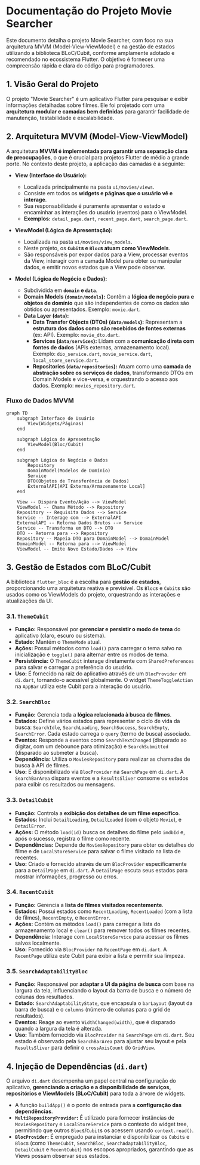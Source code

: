 # Documentação do Projeto Movie Searcher

Este documento detalha o projeto Movie Searcher, com foco na sua arquitetura MVVM (Model-View-ViewModel) e na gestão de estados utilizando a biblioteca BLoC/Cubit, conforme amplamente adotado e recomendado no ecossistema Flutter. O objetivo é fornecer uma compreensão rápida e clara do código para programadores.

## 1. Visão Geral do Projeto

O projeto "Movie Searcher" é um aplicativo Flutter para pesquisar e exibir informações detalhadas sobre filmes. Ele foi projetado com uma **arquitetura modular e camadas bem definidas** para garantir facilidade de manutenção, testabilidade e escalabilidade.

## 2. Arquitetura MVVM (Model-View-ViewModel)

A arquitetura **MVVM é implementada para garantir uma separação clara de preocupações**, o que é crucial para projetos Flutter de médio a grande porte. No contexto deste projeto, a aplicação das camadas é a seguinte:

* **View (Interface do Usuário):**
  * Localizada principalmente na pasta `ui/movies/views`.
  * Consiste em todos os **widgets e páginas que o usuário vê e interage**.
  * Sua responsabilidade é puramente apresentar o estado e encaminhar as interações do usuário (eventos) para o ViewModel.
  * **Exemplos:** `detail_page.dart`, `recent_page.dart`, `search_page.dart`.

* **ViewModel (Lógica de Apresentação):**
  * Localizada na pasta `ui/movies/view_models`.
  * Neste projeto, os **`Cubit`s e `Bloc`s atuam como ViewModels**.
  * São responsáveis por expor dados para a View, processar eventos da View, interagir com a camada Model para obter ou manipular dados, e emitir novos estados que a View pode observar.

* **Model (Lógica de Negócio e Dados):**
  * Subdividida em **`domain` e `data`**.
  * **Domain Models (`domain/models`):** Contêm a **lógica de negócio pura e objetos de domínio** que são independentes de como os dados são obtidos ou apresentados. Exemplo: `movie.dart`.
  * **Data Layer (`data`):**
    * **Data Transfer Objects (DTOs) (`data/models`):** Representam a **estrutura dos dados como são recebidos de fontes externas** (ex: API). Exemplo: `movie_dto.dart`.
    * **Services (`data/services`):** Lidam com a **comunicação direta com fontes de dados** (APIs externas, armazenamento local). Exemplo: `dio_service.dart`, `movie_service.dart`, `local_store_service.dart`.
    * **Repositories (`data/repositories`):** Atuam como uma **camada de abstração sobre os serviços de dados**, transformando DTOs em Domain Models e vice-versa, e orquestrando o acesso aos dados. Exemplo: `movies_repository.dart`.

### Fluxo de Dados MVVM

```mermaid
graph TD
    subgraph Interface de Usuário
        View(Widgets/Páginas)
    end

    subgraph Lógica de Apresentação
        ViewModel(Bloc/Cubit)
    end

    subgraph Lógica de Negócio e Dados
        Repository
        DomainModel(Modelos de Domínio)
        Service
        DTO(Objetos de Transferência de Dados)
        ExternalAPI[API Externa/Armazenamento Local]
    end

    View -- Dispara Evento/Ação --> ViewModel
    ViewModel -- Chama Método --> Repository
    Repository -- Requisita Dados --> Service
    Service -- Interage com --> ExternalAPI
    ExternalAPI -- Retorna Dados Brutos --> Service
    Service -- Transforma em DTO --> DTO
    DTO -- Retorna para --> Repository
    Repository -- Mapeia DTO para DomainModel --> DomainModel
    DomainModel -- Retorna para --> ViewModel
    ViewModel -- Emite Novo Estado/Dados --> View
```

## 3. Gestão de Estados com BLoC/Cubit

A biblioteca `flutter_bloc` é a escolha para **gestão de estados**, proporcionando uma arquitetura reativa e previsível. Os `Bloc`s e `Cubit`s são usados como os ViewModels do projeto, orquestrando as interações e atualizações da UI.

### 3.1. `ThemeCubit`

* **Função:** Responsável por **gerenciar e persistir o modo de tema** do aplicativo (claro, escuro ou sistema).
* **Estado:** Mantém o `ThemeMode` atual.
* **Ações:** Possui métodos como `load()` para carregar o tema salvo na inicialização e `toggle()` para alternar entre os modos de tema.
* **Persistência:** O `ThemeCubit` interage diretamente com `SharedPreferences` para salvar e carregar a preferência do usuário.
* **Uso:** É fornecido na raiz do aplicativo através de um `BlocProvider` em `di.dart`, tornando-o acessível globalmente. O widget `ThemeToggleAction` na `AppBar` utiliza este Cubit para a interação do usuário.

### 3.2. `SearchBloc`

* **Função:** Gerencia toda a **lógica relacionada à busca de filmes**.
* **Estados:** Define vários estados para representar o ciclo de vida da busca: `SearchIdle`, `SearchLoading`, `SearchSuccess`, `SearchEmpty`, `SearchError`. Cada estado carrega o `query` (termo de busca) associado.
* **Eventos:** Responde a eventos como `SearchTextChanged` (disparado ao digitar, com um debounce para otimização) e `SearchSubmitted` (disparado ao submeter a busca).
* **Dependência:** Utiliza o `MoviesRepository` para realizar as chamadas de busca à API de filmes.
* **Uso:** É disponibilizado via `BlocProvider` na `SearchPage` em `di.dart`. A `SearchBarArea` dispara eventos e a `ResultsSliver` consome os estados para exibir os resultados ou mensagens.

### 3.3. `DetailCubit`

* **Função:** Controla a **exibição dos detalhes de um filme específico**.
* **Estados:** Inclui `DetailLoading`, `DetailLoaded` (com o objeto `Movie`), e `DetailError`.
* **Ações:** O método `load(id)` busca os detalhes do filme pelo `imdbId` e, após o sucesso, registra o filme como recente.
* **Dependências:** Depende de `MoviesRepository` para obter os detalhes do filme e de `LocalStoreService` para salvar o filme visitado na lista de recentes.
* **Uso:** Criado e fornecido através de um `BlocProvider` especificamente para a `DetailPage` em `di.dart`. A `DetailPage` escuta seus estados para mostrar informações, progresso ou erros.

### 3.4. `RecentCubit`

* **Função:** Gerencia a **lista de filmes visitados recentemente**.
* **Estados:** Possui estados como `RecentLoading`, `RecentLoaded` (com a lista de filmes), `RecentEmpty`, e `RecentError`.
* **Ações:** Contém os métodos `load()` para carregar a lista do armazenamento local e `clear()` para remover todos os filmes recentes.
* **Dependência:** Interage com `LocalStoreService` para acessar os filmes salvos localmente.
* **Uso:** Fornecido via `BlocProvider` na `RecentPage` em `di.dart`. A `RecentPage` utiliza este Cubit para exibir a lista e permitir sua limpeza.

### 3.5. `SearchAdaptabilityBloc`

* **Função:** Responsável por **adaptar a UI da página de busca** com base na largura da tela, influenciando o layout da barra de busca e o número de colunas dos resultados.
* **Estado:** `SearchAdaptabilityState`, que encapsula o `barLayout` (layout da barra de busca) e o `columns` (número de colunas para o grid de resultados).
* **Eventos:** Reage ao evento `WidthChanged(width)`, que é disparado quando a largura da tela é alterada.
* **Uso:** Também fornecido via `BlocProvider` na `SearchPage` em `di.dart`. Seu estado é observado pela `SearchBarArea` para ajustar seu layout e pela `ResultsSliver` para definir o `crossAxisCount` do `GridView`.

## 4. Injeção de Dependências (`di.dart`)

O arquivo `di.dart` desempenha um papel central na configuração do aplicativo, **gerenciando a criação e a disponibilidade de serviços, repositórios e ViewModels (BLoC/Cubit)** para toda a árvore de widgets.

* A função `buildApp()` é o ponto de entrada para a **configuração das dependências**.
* **`MultiRepositoryProvider`:** É utilizado para fornecer instâncias de `MoviesRepository` e `LocalStoreService` para o contexto do widget tree, permitindo que outros `Bloc`s/`Cubit`s os acessem usando `context.read()`.
* **`BlocProvider`:** É empregado para instanciar e disponibilizar os `Cubit`s e `Bloc`s (como `ThemeCubit`, `SearchBloc`, `SearchAdaptabilityBloc`, `DetailCubit` e `RecentCubit`) nos escopos apropriados, garantindo que as Views possam observar seus estados.
